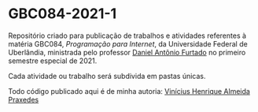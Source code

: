 # GBC084-2021-1
Repositório criado para publicação de trabalhos e atividades referentes à matéria GBC084, _Programação para Internet_, da Universidade Federal de Uberlândia, ministrada pelo professor [Daniel Antônio Furtado](http://www.daniel.prof.ufu.br/) no primeiro semestre especial de 2021.

Cada atividade ou trabalho será subdivida em pastas únicas.

Todo código publicado aqui é de minha autoria: [Vinícius Henrique Almeida Praxedes](https://github.com/vinivosh)
